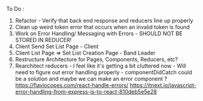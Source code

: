 To Do :
1) Refactor - Verify that back end response and reducers line up properly
2) Clean up weird token error that occurs when an invalid token is found
3) Work on Error Handling/ Messaging with Errors - SHOULD NOT BE STORED IN REDUCER!
4) Client Send Set List Page - Client 
5) Client List Page => Set List Creation Page - Band Leader
6) Restructure Architecture for Pages, Components, Reducers, etc? 
7) Rearchitect reducers - I feel like it's getting a bit cluttered now - Will need to figure out error handling properly - componentDidCatch could be a solution and maybe we can make an error component ? 
https://flaviocopes.com/react-handle-errors/
https://itnext.io/javascript-error-handling-from-express-js-to-react-810deb5e5e28